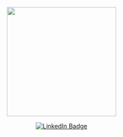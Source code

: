 
<p align="center"><img src="https://media0.giphy.com/media/v1.Y2lkPTc5MGI3NjExYTU1Mzk3MThlYmViZmM4OTVmYzkwNWJlZWRmODRiMzMzZmNhNTRmMCZjdD1n/l41lQpaXZo7GGWD0k/giphy.gif" width="250"/></p>

<p align="center">
<a href="https://www.linkedin.com/in/nuchaiwongthon"><img src="https://img.shields.io/badge/LinkedIn-blue?style=for-the-badge&logo=linkedin&logoColor=white" alt="LinkedIn Badge"></a>

<!-- ### Hi there 👋
[![Top Langs](https://github-readme-stats.vercel.app/api/top-langs/?username=nuza555xx)](https://github.com/anuraghazra/github-readme-stats)
![Nuza555xx's GitHub stats](https://github-readme-stats.vercel.app/api?username=nuza555xx&show_icons=true&bg_color=00000000)
 -->
